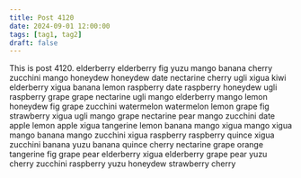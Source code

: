 ```yaml
---
title: Post 4120
date: 2024-09-01 12:00:00
tags: [tag1, tag2]
draft: false
---
```

This is post 4120.
elderberry
elderberry
fig
yuzu
mango
banana
cherry
zucchini
mango
honeydew
honeydew
date
nectarine
cherry
ugli
xigua
kiwi
elderberry
xigua
banana
lemon
raspberry
date
raspberry
honeydew
ugli
raspberry
grape
grape
nectarine
ugli
mango
elderberry
mango
lemon
honeydew
fig
grape
zucchini
watermelon
watermelon
lemon
grape
fig
strawberry
xigua
ugli
mango
grape
nectarine
pear
mango
zucchini
date
apple
lemon
apple
xigua
tangerine
lemon
banana
mango
xigua
mango
xigua
mango
banana
mango
zucchini
xigua
raspberry
raspberry
quince
xigua
zucchini
banana
yuzu
banana
quince
cherry
nectarine
grape
orange
tangerine
fig
grape
pear
elderberry
xigua
elderberry
grape
pear
yuzu
cherry
zucchini
raspberry
yuzu
honeydew
strawberry
cherry
